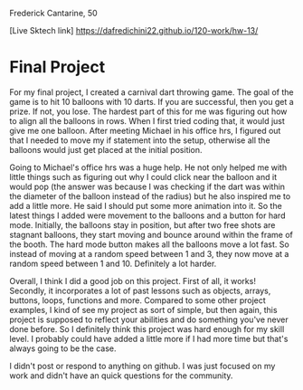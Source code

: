 Frederick Cantarine, 50

[Live Sktech link] https://dafredichini22.github.io/120-work/hw-13/

# Final Project

For my final project, I created a carnival dart throwing game. The goal of the game is to hit 10 balloons with 10 darts. If you are successful, then you get a prize. If not, you lose. The hardest part of this for me was figuring out how to align all the balloons in rows. When I first tried coding that, it would just give me one balloon. After meeting Michael in his office hrs, I figured out that I needed to move my if statement into the setup, otherwise all the balloons would just get placed at the initial position.

Going to Michael's office hrs was a huge help. He not only helped me with little things such as figuring out why I could click near the balloon and it would pop (the answer was because I was checking if the dart was within the diameter of the balloon instead of the radius) but he also inspired me to add a little more. He said I should put some more animation into it. So the latest things I added were movement to the balloons and a button for hard mode. Initially, the balloons stay in position, but after two free shots are stagnant balloons, they start moving and bounce around within the frame of the booth. The hard mode button makes all the balloons move a lot fast. So instead of moving at a random speed between 1 and 3, they now move at a random speed between 1 and 10. Definitely a lot harder.

Overall, I think I did a good job on this project. First of all, it works! Secondly, it incorporates a lot of past lessons such as objects, arrays, buttons, loops, functions and more. Compared to some other project examples, I kind of see my project as sort of simple, but then again, this project is supposed to reflect your abilities and do something you've never done before. So I definitely think this project was hard enough for my skill level. I probably could have added a little more if I had more time but that's always going to be the case.

I didn't post or respond to anything on github. I was just focused on my work and didn't have an quick questions for the community.
